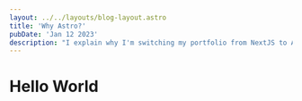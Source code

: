 ```yaml
---
layout: ../../layouts/blog-layout.astro
title: 'Why Astro?'
pubDate: 'Jan 12 2023'
description: "I explain why I'm switching my portfolio from NextJS to Astro."
---
```


# Hello World